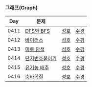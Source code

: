 ### 그래프(Graph)

| Day  | 문제                                                   |                              |                              |
| ---- | ------------------------------------------------------ | ---------------------------- | ---------------------------- |
| 0411 | [DFS와 BFS](https://www.acmicpc.net/problem/1260)      | [성호](0411/1260_0411_sh.kt) | [수경](0411/1260_0411_sk.js) |
| 0412 | [바이러스](https://www.acmicpc.net/problem/2606)       | [성호](0412/2606_0412_sh.kt) | [수경](0412/2606_0412_sk.js) |
| 0413 | [미로 탐색](https://www.acmicpc.net/problem/2178)      | [성호](0413/2178_0413_sh.kt) | [수경](0413/2178_0413_sk.js) |
| 0414 | [단지번호붙이기](https://www.acmicpc.net/problem/2667) | [성호](0414/2667_0414_sh.kt) | [수경](0414/2667_0414_sk.js) |
| 0415 | [유기농 배추](https://www.acmicpc.net/problem/1012)    | [성호](0415/1012_0415_sh.kt) | [수경](0415/1012_0415_sk.js) |
| 0416 | [숨바꼭질](https://www.acmicpc.net/problem/1697)       | [성호](0416/1697_0416_sh.kt) | [수경](0416/1697_0416_sk.js) |
